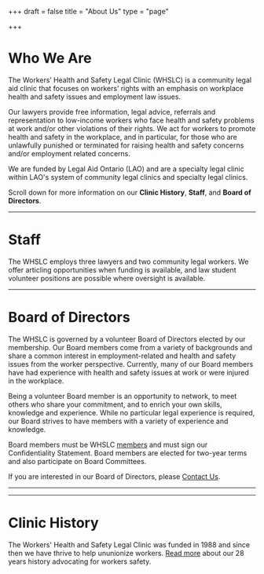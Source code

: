 +++
draft = false
title = "About Us"
type = "page"

+++
# **Who We Are**

The Workers’ Health and Safety Legal Clinic (WHSLC) is a community legal aid clinic that focuses on workers’ rights with an emphasis on workplace health and safety issues and employment law issues.

Our lawyers provide free information, legal advice, referrals and representation to low-income workers who face health and safety problems at work and/or other violations of their rights. We act for workers to promote health and safety in the workplace, and in particular, for those who are unlawfully punished or terminated for raising health and safety concerns and/or employment related concerns.

We are funded by Legal Aid Ontario (LAO) and are a specialty legal clinic within LAO's system of community legal clinics and specialty legal clinics. 

Scroll down for more information on our **Clinic History**, **Staff**, and **Board of Directors**.

-----
# Staff

The WHSLC employs three lawyers and two community legal workers. We offer articling opportunities when funding is available, and law student volunteer positions are possible where oversight is available.

-----
# Board of Directors

The WHSLC is governed by a volunteer Board of Directors elected by our membership. Our Board members come from a variety of backgrounds and share a common interest in employment-related and health and safety issues from the worker perspective. Currently, many of our Board members have had experience with health and safety issues at work or were injured in the workplace.

Being a volunteer Board member is an opportunity to network, to meet others who share your commitment, and to enrich your own skills, knowledge and experience. While no particular legal experience is required, our Board strives to have members with a variety of experience and knowledge. 
 
Board members must be WHSLC [members](/member/) and must sign our Confidentiality Statement. Board members are elected for two-year terms and also participate on Board Committees.  

If you are interested in our Board of Directors, please [Contact Us](/contact/).

-----
-----
# Clinic History

The Workers' Health and Safety Legal Clinic was funded in 1988 and since then we have thrive to help ununionize workers. [Read more](/menu/clinic-history/) about our 28 years history advocating for workers safety. 